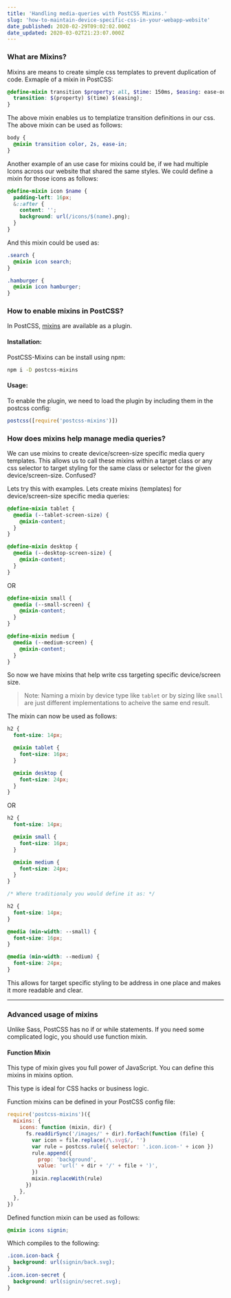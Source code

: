 ```yaml
---
title: 'Handling media-queries with PostCSS Mixins.'
slug: 'how-to-maintain-device-specific-css-in-your-webapp-website'
date_published: 2020-02-29T09:02:02.000Z
date_updated: 2020-03-02T21:23:07.000Z
---
```


### What are Mixins?

Mixins are means to create simple css templates to prevent duplication of code. Exmaple of a mixin in PostCSS:

```scss
@define-mixin transition $property: all, $time: 150ms, $easing: ease-out {
  transition: $(property) $(time) $(easing);
}
```

The above mixin enables us to templatize transition definitions in our css. The above mixin can be used as follows:

```scss
body {
  @mixin transition color, 2s, ease-in;
}
```

Another example of an use case for mixins could be, if we had multiple Icons across our website that shared the same styles. We could define a mixin for those icons as follows:

```scss
@define-mixin icon $name {
  padding-left: 16px;
  &::after {
    content: '';
    background: url(/icons/$(name).png);
  }
}
```

And this mixin could be used as:

```scss
.search {
  @mixin icon search;
}

.hamburger {
  @mixin icon hamburger;
}
```

### How to enable mixins in PostCSS?

In PostCSS, [mixins](https://github.com/postcss/postcss-scss) are available as a plugin.

#### Installation:

PostCSS-Mixins can be install using npm:

```bash
npm i -D postcss-mixins
```

#### Usage:

To enable the plugin, we need to load the plugin by including them in the postcss config:

```js file=postcss.config.js
postcss([require('postcss-mixins')])
```

### How does mixins help manage media queries?

We can use mixins to create device/screen-size specific media query templates. This allows us to call these mixins within a target class or any css selector to target styling for the same class or selector for the given device/screen-size. Confused?

Lets try this with examples. Lets create mixins (templates) for device/screen-size specific media queries:

```scss
@define-mixin tablet {
  @media (--tablet-screen-size) {
    @mixin-content;
  }
}

@define-mixin desktop {
  @media (--desktop-screen-size) {
    @mixin-content;
  }
}
```

OR

```scss
@define-mixin small {
  @media (--small-screen) {
    @mixin-content;
  }
}

@define-mixin medium {
  @media (--medium-screen) {
    @mixin-content;
  }
}
```

So now we have mixins that help write css targeting specific device/screen size.

> Note: Naming a mixin by device type like `tablet` or by sizing like `small` are just different implementations to acheive the same end result.

The mixin can now be used as follows:

```scss
h2 {
  font-size: 14px;

  @mixin tablet {
    font-size: 16px;
  }

  @mixin desktop {
    font-size: 24px;
  }
}
```

OR

```scss
h2 {
  font-size: 14px;

  @mixin small {
    font-size: 16px;
  }

  @mixin medium {
    font-size: 24px;
  }
}

/* Where traditionaly you would define it as: */

h2 {
  font-size: 14px;
}

@media (min-width: --small) {
  font-size: 16px;
}

@media (min-width: --medium) {
  font-size: 24px;
}
```

This allows for target specific styling to be address in one place and makes it more readable and clear.

---

### Advanced usage of mixins

Unlike Sass, PostCSS has no if or while statements. If you need some complicated logic, you should use function mixin.

#### Function Mixin

This type of mixin gives you full power of JavaScript. You can define this mixins in mixins option.

This type is ideal for CSS hacks or business logic.

Function mixins can be defined in your PostCSS config file:

```jsx file=postcss.config.js
require('postcss-mixins')({
  mixins: {
    icons: function (mixin, dir) {
      fs.readdirSync('/images/' + dir).forEach(function (file) {
        var icon = file.replace(/\.svg$/, '')
        var rule = postcss.rule({ selector: '.icon.icon-' + icon })
        rule.append({
          prop: 'background',
          value: 'url(' + dir + '/' + file + ')',
        })
        mixin.replaceWith(rule)
      })
    },
  },
})
```

Defined function mixin can be used as follows:

```scss
@mixin icons signin;
```

Which compiles to the following:

```css
.icon.icon-back {
  background: url(signin/back.svg);
}
.icon.icon-secret {
  background: url(signin/secret.svg);
}
```
